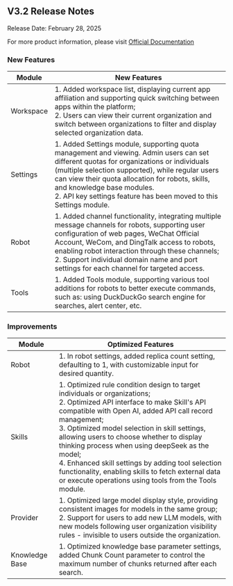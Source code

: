 ## **V3.2 Release Notes**

Release Date: February 28, 2025

For more product information, please visit <a href="https://wd.canway.net/?cat=27" target="_blank">Official Documentation</a>

### **New Features**

|Module|New Features|
|--|--|
|Workspace|1. Added workspace list, displaying current app affiliation and supporting quick switching between apps within the platform;<br />2. Users can view their current organization and switch between organizations to filter and display selected organization data.|
|Settings|1. Added Settings module, supporting quota management and viewing. Admin users can set different quotas for organizations or individuals (multiple selection supported), while regular users can view their quota allocation for robots, skills, and knowledge base modules.<br />2. API key settings feature has been moved to this Settings module.|
|Robot|1. Added channel functionality, integrating multiple message channels for robots, supporting user configuration of web pages, WeChat Official Account, WeCom, and DingTalk access to robots, enabling robot interaction through these channels;<br />2. Support individual domain name and port settings for each channel for targeted access.|
|Tools|1. Added Tools module, supporting various tool additions for robots to better execute commands, such as: using DuckDuckGo search engine for searches, alert center, etc.|

### **Improvements**
|Module|Optimized Features|
|--|--|
|Robot|1. In robot settings, added replica count setting, defaulting to 1, with customizable input for desired quantity.|
|Skills|1. Optimized rule condition design to target individuals or organizations;<br />2. Optimized API interface to make Skill's API compatible with Open AI, added API call record management;<br />3. Optimized model selection in skill settings, allowing users to choose whether to display thinking process when using deepSeek as the model;<br />4. Enhanced skill settings by adding tool selection functionality, enabling skills to fetch external data or execute operations using tools from the Tools module.|
|Provider|1. Optimized large model display style, providing consistent images for models in the same group;<br />2. Support for users to add new LLM models, with new models following user organization visibility rules - invisible to users outside the organization.|
|Knowledge Base|1. Optimized knowledge base parameter settings, added Chunk Count parameter to control the maximum number of chunks returned after each search.|
